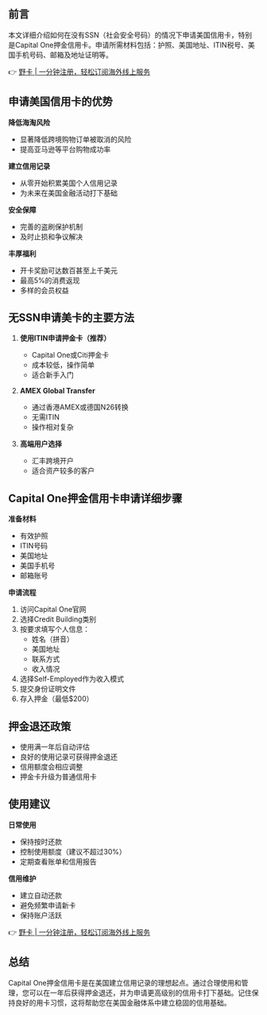 ## 前言

本文详细介绍如何在没有SSN（社会安全号码）的情况下申请美国信用卡，特别是Capital One押金信用卡。申请所需材料包括：护照、美国地址、ITIN税号、美国手机号码、邮箱及地址证明等。

👉 [野卡 | 一分钟注册，轻松订阅海外线上服务](https://bit.ly/bewildcard)

## 申请美国信用卡的优势

**降低海淘风险**
- 显著降低跨境购物订单被取消的风险
- 提高亚马逊等平台购物成功率

**建立信用记录**
- 从零开始积累美国个人信用记录
- 为未来在美国金融活动打下基础

**安全保障**
- 完善的盗刷保护机制
- 及时止损和争议解决

**丰厚福利**
- 开卡奖励可达数百甚至上千美元
- 最高5%的消费返现
- 多样的会员权益

## 无SSN申请美卡的主要方法

1. **使用ITIN申请押金卡（推荐）**
   - Capital One或Citi押金卡
   - 成本较低，操作简单
   - 适合新手入门

2. **AMEX Global Transfer**
   - 通过香港AMEX或德国N26转换
   - 无需ITIN
   - 操作相对复杂

3. **高端用户选择**
   - 汇丰跨境开户
   - 适合资产较多的客户

## Capital One押金信用卡申请详细步骤

**准备材料**
- 有效护照
- ITIN号码
- 美国地址
- 美国手机号
- 邮箱账号

**申请流程**

1. 访问Capital One官网
2. 选择Credit Building类别
3. 按要求填写个人信息：
   - 姓名（拼音）
   - 美国地址
   - 联系方式
   - 收入情况
4. 选择Self-Employed作为收入模式
5. 提交身份证明文件
6. 存入押金（最低$200）

## 押金退还政策

- 使用满一年后自动评估
- 良好的使用记录可获得押金退还
- 信用额度会相应调整
- 押金卡升级为普通信用卡

## 使用建议

**日常使用**
- 保持按时还款
- 控制使用额度（建议不超过30%）
- 定期查看账单和信用报告

**信用维护**
- 建立自动还款
- 避免频繁申请新卡
- 保持账户活跃

👉 [野卡 | 一分钟注册，轻松订阅海外线上服务](https://bit.ly/bewildcard)

## 总结

Capital One押金信用卡是在美国建立信用记录的理想起点。通过合理使用和管理，您可以在一年后获得押金退还，并为申请更高级别的信用卡打下基础。记住保持良好的用卡习惯，这将帮助您在美国金融体系中建立稳固的信用基础。